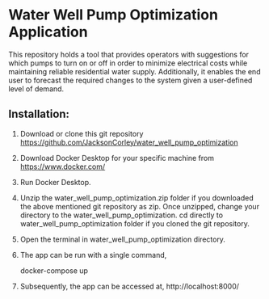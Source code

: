 # Water Well Pump Optimization Application

This repository holds a tool that provides operators with suggestions for which pumps to turn on or off in order to minimize electrical costs 
while maintaining reliable residential water supply. Additionally, it enables the end user to forecast the required 
changes to the system given a user-defined level of demand.

## Installation:

1) Download or clone this git repository https://github.com/JacksonCorley/water_well_pump_optimization
2) Download Docker Desktop for your specific machine from https://www.docker.com/ 
3) Run Docker Desktop.
4) Unzip the water_well_pump_optimization.zip folder if you downloaded the above mentioned git 
repository as zip. Once unzipped, change your directory to the water_well_pump_optimization. 
cd directly to water_well_pump_optimization folder if you cloned the git repository. 
5) Open the terminal in water_well_pump_optimization directory.
6) The app can be run with a single command,

    docker-compose up
7) Subsequently, the app can be accessed at,
http://localhost:8000/
